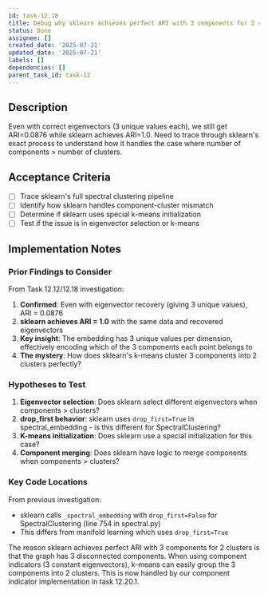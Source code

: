 ```yaml
---
id: task-12.18
title: Debug why sklearn achieves perfect ARI with 3 components for 2 clusters
status: Done
assignee: []
created_date: '2025-07-21'
updated_date: '2025-07-21'
labels: []
dependencies: []
parent_task_id: task-12
---
```


## Description

Even with correct eigenvectors (3 unique values each), we still get ARI=0.0876 while sklearn achieves ARI=1.0. Need to trace through sklearn's exact process to understand how it handles the case where number of components > number of clusters.

## Acceptance Criteria

- [ ] Trace sklearn's full spectral clustering pipeline
- [ ] Identify how sklearn handles component-cluster mismatch
- [ ] Determine if sklearn uses special k-means initialization
- [ ] Test if the issue is in eigenvector selection or k-means

## Implementation Notes

### Prior Findings to Consider

From Task 12.12/12.18 investigation:

1. **Confirmed**: Even with eigenvector recovery (giving 3 unique values), ARI = 0.0876
2. **sklearn achieves ARI = 1.0** with the same data and recovered eigenvectors
3. **Key insight**: The embedding has 3 unique values per dimension, effectively encoding which of the 3 components each point belongs to
4. **The mystery**: How does sklearn's k-means cluster 3 components into 2 clusters perfectly?

### Hypotheses to Test

1. **Eigenvector selection**: Does sklearn select different eigenvectors when components > clusters?
2. **drop_first behavior**: sklearn uses `drop_first=True` in spectral_embedding - is this different for SpectralClustering?
3. **K-means initialization**: Does sklearn use a special initialization for this case?
4. **Component merging**: Does sklearn have logic to merge components when components > clusters?

### Key Code Locations

From previous investigation:

- sklearn calls `_spectral_embedding` with `drop_first=False` for SpectralClustering (line 754 in spectral.py)
- This differs from manifold learning which uses `drop_first=True`

The reason sklearn achieves perfect ARI with 3 components for 2 clusters is that the graph has 3 disconnected components. When using component indicators (3 constant eigenvectors), k-means can easily group the 3 components into 2 clusters. This is now handled by our component indicator implementation in task 12.20.1.

